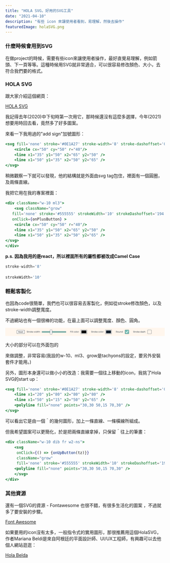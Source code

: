 ```yaml
---
title: "HOLA SVG，好用的SVG工具"
date: "2021-04-10"
description: "有些 icon 來讓使用者看到，易理解，然後去操作"
featuredImage: holaSVG.png
---
```


### 什麼時候會用到SVG

在做project的時候，需要有些icon來讓使用者操作，最好直覺易理解，例如箭頭、下一頁等等。這種時候用SVG就非常適合，可以很容易修改顏色、大小，去符合我們要的格式。

### HOLA SVG

跟大家介紹這個網頁：

[HOLA SVG](https://holasvg.com/icons/)

我記得去年(2020)中下旬時第一次用它，那時候還沒有這麼多選擇，今年(2021)想要用時回去看，竟然多了好多圖案。

來看一下我用過的"add sign"加號圖形：

```jsx
<svg fill='none' stroke='#0E1A27' stroke-width='8' stroke-dashoffset='0' stroke-dasharray='0' stroke-linecap='round' stroke-linejoin='round' xmlns='http://www.w3.org/2000/svg' viewBox='0 0 100 100'>
	<circle cx="50" cy="50" r="40"/> 
	<line x1="35" y1="50" x2="65" y2="50" /> 
	<line x1="50" y1="35" x2="50" y2="65" />
</svg>
```

稍微觀察一下就可以發現，他的結構就是外面由svg tag包住，裡面有一個圓圈，及兩條直線。

我把它用在我的專案裡面：

```jsx {6}
<div className="w-10 ml3">
	<svg className="grow"
   fill='none' stroke='#555555' strokeWidth='10' strokeDashoffset='194' strokeDasharray='0' strokeLinecap='round' strokeLinejoin='round' xmlns='http://www.w3.org/2000/svg' viewBox='0 0 100 100'
   onClick={onPlusButton} >
	<circle cx="50" cy="50" r="40"/> 
	<line x1="35" y1="50" x2="65" y2="50" /> 
	<line x1="50" y1="35" x2="50" y2="65" />
</svg>
</div>
```

**p.s. 因為我用的是react，所以裡面所有的屬性都被改成Camel Case**

```jsx
stroke-width='8'

strokeWidth='10'
```


### 輕鬆客製化

也因為code很簡單，我們也可以很容易去客製化，例如從stroke修改顏色，以及stroke-width調整寬度。

不過網站也有一個很棒的功能，在最上面可以調整寬度、顏色、圓角。

![holaSVG](holaSVG.png)

大小的部分可以在外面包的<div>來做調整，非常容易(我設的w-10、ml3、grow是tachyons的設定，要另外安裝套件才能用。)

另外，圖形本身還可以做小小的改造：我需要一個往上移動的icon，我挑了Hola SVG的start up：

```jsx
<svg fill='none' stroke='#0E1A27' stroke-width='8' stroke-dashoffset='0' stroke-dasharray='0' stroke-linecap='round' stroke-linejoin='round' xmlns='http://www.w3.org/2000/svg' viewBox='0 0 100 100'>
	<line x1="20" y1="80" x2="80" y2="80" />
	<line x1="50" y1="15" x2="50" y2="65" />
	<polyline fill="none" points="30,30 50,15 70,30" />
</svg>
```

可以看出它是由一個＾的幾何圖形，加上一條直線、一條橫線所組成。

但我希望圖案可以更簡化，於是把兩條直線拿掉，只保留＾往上的筆畫：

```jsx
<div className="w-10 dib fr w2-ns">
	<svg 
	 onClick={() => {onUpButton(tz)}}
	 className="grow"
	 fill='none' stroke='#555555' strokeWidth='10' strokeDashoffset='194' strokeDasharray='0' strokeLinecap='round' strokeLinejoin='round' xmlns='http://www.w3.org/2000/svg' viewBox='0 0 100 100'>
	<polyline fill="none" points="30,30 50,15 70,30" />
	</svg>
</div>
```
### 其他資源

還有一個SVG的資源 - Fontawesome 也很不錯，有很多生活化的圖案 ，不過就多了要安裝的步驟。

[Font Awesome](https://fontawesome.com/icons?d=gallery&p=2&q=up)

如果要用的icon沒有太多，一般指令式的實用圖形，那很推薦用這個HolaSVG，作者Mariana Beldi是來自阿根廷的平面設計師、UI/UX工程師，有興趣可以去他個人網站逛逛：

[Hola Belda](https://www.holabelda.com/)